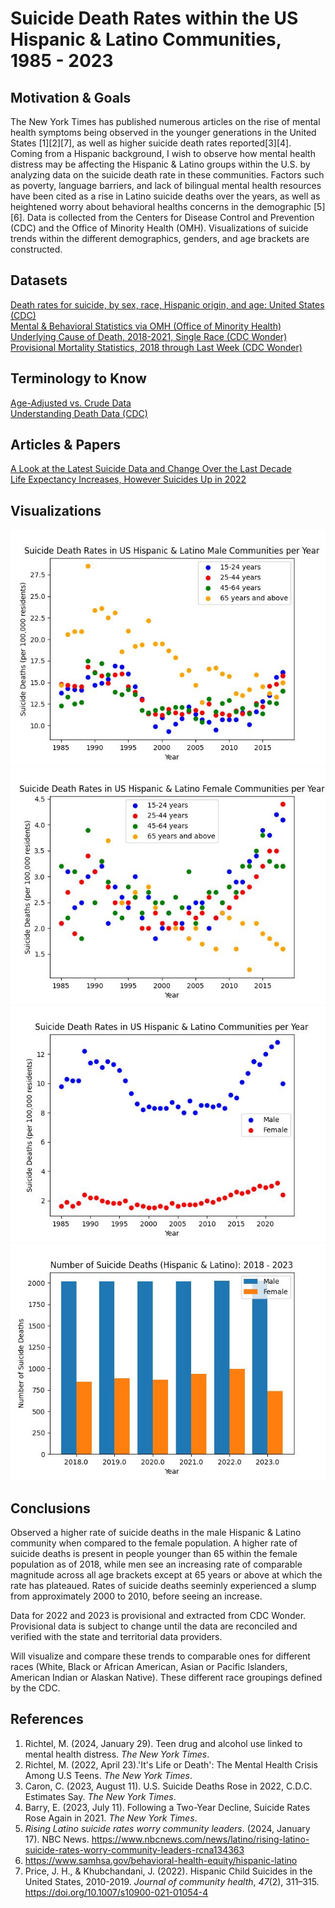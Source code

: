 # Suicide Death Rates within the US Hispanic & Latino Communities, 1985 - 2023

## Motivation & Goals
The New York Times has published numerous articles on the rise of mental health symptoms being observed in the younger generations in the United States [1][2][7], as well as higher suicide death rates reported[3][4]. Coming from a Hispanic background, I wish to observe how mental health distress may be affecting the Hispanic & Latino groups within the U.S. by analyzing data on the suicide death rate in these communities. Factors such as poverty, language barriers, and lack of bilingual mental health resources have been cited as a rise in Latino suicide deaths over the years, as well as heightened worry about behavioral healths concerns in the demographic [5][6]. Data is collected from the Centers for Disease Control and Prevention (CDC) and the Office of Minority Health (OMH). Visualizations of suicide trends within the different demographics, genders, and age brackets are constructed.<br>

## Datasets<br>
[Death rates for suicide, by sex, race, Hispanic origin, and age: United States (CDC)](https://data.cdc.gov/NCHS/Death-rates-for-suicide-by-sex-race-Hispanic-origi/9j2v-jamp/about_data) <br>
[Mental & Behavioral Statistics via OMH (Office of Minority Health)](https://minorityhealth.hhs.gov/mental-and-behavioral-health-hispanics) <br>
[Underlying Cause of Death, 2018-2021, Single Race (CDC Wonder)](https://wonder.cdc.gov/controller/datarequest/D158;jsessionid=8656C16750ED571516010C46F032) <br>
[Provisional Mortality Statistics, 2018 through Last Week (CDC Wonder)](https://wonder.cdc.gov/mcd-icd10-provisional.html) <br>

##  Terminology to Know<br>
[Age-Adjusted vs. Crude Data](https://www.nlm.nih.gov/oet/ed/stats/02-600.html#:~:text=It%20is%20important%20to%20remember,for%20comparisons%20to%20other%20populations.) <br>
[Understanding Death Data (CDC)](https://www.cdc.gov/surveillance/blogs-stories/understanding-death-data.html)<br>

## Articles & Papers
[A Look at the Latest Suicide Data and Change Over the Last Decade](https://www.kff.org/mental-health/issue-brief/a-look-at-the-latest-suicide-data-and-change-over-the-last-decade/) <br>
[Life Expectancy Increases, However Suicides Up in 2022](https://www.cdc.gov/nchs/pressroom/nchs_press_releases/2023/20231129.htm) <br>

##  Visualizations<br>
![Suicide Death Rates per Year(Male age bracktes](Figures/deaths_vs_year_male_ages.jpg)
![Suicide Death Rates per Year(Male age bracktes](Figures/deaths_vs_year_female_ages.jpg)
![Suicide Death Rates per Year](Figures/deaths_vs_year.jpg)
![Suicide Deaths per Year (bar plot)](Figures/deathcount_v_year_genders_barplot.jpg)
 
##  Conclusions<br>
Observed a higher rate of suicide deaths in the male Hispanic & Latino community when compared to the female population. A higher rate of suicide deaths is present in people younger than 65 within the female population as of 2018, while men see an increasing rate of comparable magnitude across all age brackets except at 65 years or above at which the rate has plateaued. Rates of suicide deaths seeminly experienced a slump from approximately 2000 to 2010, before seeing an increase. <br>

Data for 2022 and 2023 is provisional and extracted from CDC Wonder. Provisional data is subject to change until the data are reconciled and verified with the state and territorial data providers.<br>

Will visualize and compare these trends to comparable ones for different races (White, Black or African American, Asian or Pacific Islanders, American Indian or Alaskan Native). These different race groupings defined by the CDC. <br>

## References<br>

1. Richtel, M. (2024, January 29). Teen drug and alcohol use linked to mental health distress. _The New York Times_.
2. Richtel, M. (2022, April 23).'It's Life or Death': The Mental Health Crisis Among U.S Teens. _The New York Times_.
3. Caron, C. (2023, August 11). U.S. Suicide Deaths Rose in 2022, C.D.C. Estimates Say. _The New York Times_.
4. Barry, E. (2023, July 11). Following a Two-Year Decline, Suicide Rates Rose Again in 2021. _The New York Times_.
5. _Rising Latino suicide rates worry community leaders_. (2024, January 17). NBC News. https://www.nbcnews.com/news/latino/rising-latino-suicide-rates-worry-community-leaders-rcna134363
6. https://www.samhsa.gov/behavioral-health-equity/hispanic-latino
7. Price, J. H., & Khubchandani, J. (2022). Hispanic Child Suicides in the United States, 2010-2019. _Journal of community health_, _47_(2), 311–315. https://doi.org/10.1007/s10900-021-01054-4




<!--- ![Suicide Deaths per Year with poly fit (4th order)](Figures/deaths_vs_year_withfit.jpg) ---!>
<!--- ![Suicide Deaths per Year with poly fit (4th order) extended by 10 years](Figures/deaths_vs_year_fitextended.jpg) ---!>
